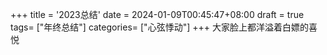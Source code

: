 +++
title = '2023总结'
date = 2024-01-09T00:45:47+08:00
draft = true
tags= ["年终总结"]
categories= ["心弦悸动"]
+++
大家脸上都洋溢着白嫖的喜悦